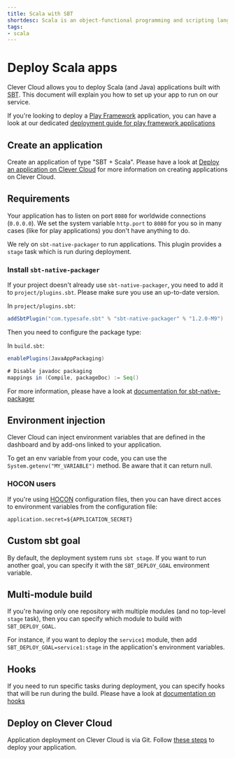 ```yaml
---
title: Scala with SBT
shortdesc: Scala is an object-functional programming and scripting language that runs on the Java platform…
tags:
- scala
---
```


# Deploy Scala apps

Clever Cloud allows you to deploy Scala (and Java) applications built with
<acronym title="Simple Build Tool">SBT</acronym>. This document will explain
you how to set up your app to run on our service.

If you're looking to deploy a [Play Framework](https://www.playframework.com)
application, you can have a look at our dedicated [deployment guide for play
framework applications](/doc/scala/play-framework-2/)

## Create an application

Create an application of type "SBT + Scala". Please have a look at [Deploy an
application on Clever Cloud](/doc/clever-cloud-overview/add-application/) for
more information on creating applications on Clever Cloud.

## Requirements

Your application has to listen on port `8080` for worldwide connections
(`0.0.0.0`). We set the system variable `http.port` to `8080` for you so in
many cases (like for play applications) you don't have anything to do.

We rely on `sbt-native-packager` to run applications. This plugin provides a
`stage` task which is run during deployment.

### Install `sbt-native-packager`

If your project doesn't already use `sbt-native-packager`, you need to add it
to `project/plugins.sbt`. Please make sure you use an up-to-date version.

In `project/plugins.sbt`:

```scala
addSbtPlugin("com.typesafe.sbt" % "sbt-native-packager" % "1.2.0-M9")
```

Then you need to configure the package type:

In `build.sbt`:

```scala
enablePlugins(JavaAppPackaging)

# Disable javadoc packaging
mappings in (Compile, packageDoc) := Seq()
```

For more information, please have a look at [documentation for
sbt-native-packager](http://www.scala-sbt.org/sbt-native-packager/index.html)

## Environment injection

Clever Cloud can inject environment variables that are defined in the
dashboard and by add-ons linked to your application.

To get an env variable from your code, you can use the
`System.getenv("MY_VARIABLE")` method. Be aware that it can return null.

### HOCON users

If you're using
[HOCON](https://github.com/typesafehub/config/blob/master/HOCON.md#hocon-human-optimized-config-object-notation)
configuration files, then you can have direct acces to environment variables
from the configuration file:

```
application.secret=${APPLICATION_SECRET}
```

## Custom sbt goal

By default, the deployment system runs `sbt stage`. If you want to run another
goal, you can specify it with the `SBT_DEPLOY_GOAL` environment variable.

## Multi-module build

If you're having only one repository with multiple modules (and no top-level
`stage` task), then you can specify which module to build with
`SBT_DEPLOY_GOAL`.

For instance, if you want to deploy the `service1` module, then add
`SBT_DEPLOY_GOAL=service1:stage` in the application's environment variables.

## Hooks

If you need to run specific tasks during deployment, you can specify hooks that
will be run during the build. Please have a look at [documentation on
hooks](/doc/clever-cloud-overview/hooks/)

## Deploy on Clever Cloud

Application deployment on Clever Cloud is via Git. Follow [these
steps](/doc/clever-cloud-overview/add-application/) to deploy your application.
